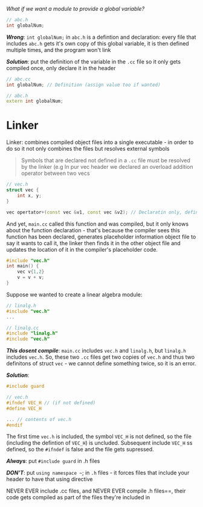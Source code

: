 *What if we want a module to provide a global variable?*

``` c++
// abc.h
int globalNum; 
```
***Wrong***: `int globalNum;` in `abc.h` is a defintion and declaration:  every file that includes `abc.h` gets it's own copy of this global variable, it is then defined multiple times, and the program won't link  

***Solution***: put the definition of the variable in the `.cc` file so it only gets compiled once, only declare it in the header

``` c++
// abc.cc
int globalNum; // Definition (assign value too if wanted) 

// abc.h
extern int globalNum; 
```

# Linker 
Linker: combines compiled object files into a single executable - in order to do so it not only combines the files but resolves external symbols 

> Symbols that are declared not defined in a `.cc` file must be resolved by the linker (e.g In pur vec header we declared an overload addition operator between two vecs 

``` c++
// vec.h
struct vec {
	int x, y; 
}

vec opertator+(const vec &v1, const vec &v2); // Declaratin only, defintioon n vec.cc
```

And yet, `main.cc` called this function and was compiled, but it only knows about the function declaration - that's because the compiler sees this function has been declared, generates placeholder information object file to say it wants to call it, the linker then finds it in the other object file and updates the location of it in the compiler's placeholder code. 

``` c++
#include "vec.h"
int main() {
	vec v{1,2}
	v = v + v; 
}
```

Suppose we wanted to create a linear algebra module: 

``` c++
// linalg.h
#include "vec.h"
...

// linalg.cc
#include "linalg.h"
#include "vec.h"
```

***This dosent compile***: `main.cc` includes `vec.h` and `linalg.h`, but `linalg.h` includes `vec.h`. So, these two `.cc` files get two copies of `vec.h` and thus two definitons of struct    `vec` - we cannot define something twice, so it is an error.

***Solution***: 

```c++
#include guard 

// vec.h 
#ifndef VEC_H // (if not defined) 
#define VEC_H

... // contents of vec.h
#endif 
``` 

The first time `vec.h` is included, the symbol `VEC_H` is not defined, so the file (including the defintion of `VEC_H`) is uncluded. Subsequent include `VEC_H` ss defined, so the `#ifndef` is false and the file gets supressed. 

***Always***: put `#include guard` in .h files

***DON'T***: put `using namespace ~`; in `.h` files - it forces files that include your header to have that using directive 

NEVER EVER include .cc files, and NEVER EVER compile .h files==, their code gets compiled as part of the files they're included in
